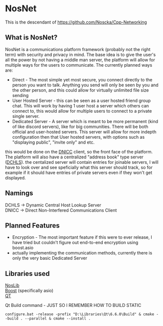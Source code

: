 # NosNet

This is the descendant of https://github.com/Noscka/Cpp-Networking

## What is NosNet?
NosNet is a communications platform framework (probably not the right term) with security and privacy in mind. The base idea is to give the user's all the power by not having a middle man server, the platform will allow for multiple ways for the users to communicate. The currently planned ways are:
 - Direct - The most simple yet most secure, you connect directly to the person you want to talk. Anything you send will only be seen by you and the other person, and this could allow for virtually unlimited file size sending
 - User Hosted Server - this can be seen as a user hosted friend group chat. This will work by having 1 user host a server which others can connect to, this would allow for multiple users to connect to a private single server.
 - Dedicated Server - A server which is meant to be more permanent (kind of like discord servers), like for big communities. There will be both official and user-hosted servers. This server will allow for more indepth configuration then that User hosted servers, with options such as "displaying public", "invite only" and etc.

this would be done on the [DNICC](#namings) client, so the front face of the platform. The platform will also have a centralized "address book" type server ([DCHLS](#namings)). the centalized server will contain entries for joinable servers, I will have to look over and see speficially what this server should track, so for example if it should have entries of private servers even if they won't get displayed. 

## Namings
DCHLS -> Dynamic Central Host Lookup Server  
DNICC -> Direct Non-Interfered Communications Client

## Planned Features
 - Encryption - The most important feature if this were to ever release, I have tried but couldn't figure out end-to-end encryption using boost.asio
 - actually implementing the communication methods, currently there is only the very basic Dedicated Server

## Libraries used
[NosLib](https://github.com/Noscka/NosLib)  
[Boost](https://www.boost.org/) (specifically asio)  
[QT](https://www.qt.io/download)  

Qt Build command - JUST SO I REMEMBER HOW TO BUILD STATIC
```
configure.bat -release -prefix "D:\Libraries\Qt\6.6.0\Build" & cmake --build . --parallel & cmake --install .
```
